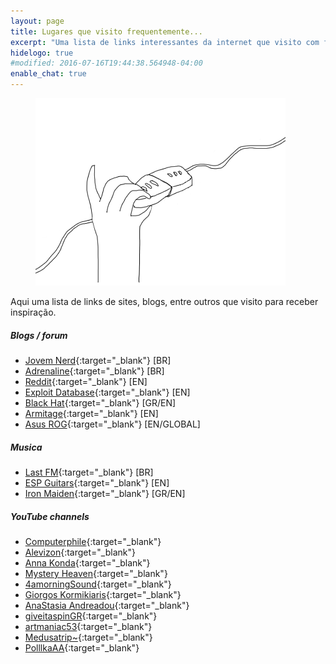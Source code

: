 ```yaml
---
layout: page
title: Lugares que visito frequentemente...
excerpt: "Uma lista de links interessantes da internet que visito com frequência."
hidelogo: true
#modified: 2016-07-16T19:44:38.564948-04:00
enable_chat: true
---
```

<figure>
    <img src="/images/connected.gif" alt="connected-image" class="center non-selectable"/>
</figure>

Aqui uma lista de links de sites, blogs, entre outros que visito para receber inspiração.

##### <i class="fa fa-hand-o-right"></i> Blogs / forum

* [Jovem Nerd](https://jovemnerd.com.br/){:target="_blank"}  [BR]
* [Adrenaline](http://adrenaline.uol.com.br/){:target="_blank"}  [BR]
* [Reddit](https://www.reddit.com/){:target="_blank"}  [EN]
* [Exploit Database](https://www.exploit-db.com/){:target="_blank"}  [EN]
* [Black Hat](https://www.blackhat.com/){:target="_blank"}  [GR/EN]
* [Armitage](http://www.fastandeasyhacking.com/){:target="_blank"} [EN]
* [Asus ROG](http://rog.asus.com/landing.aspx){:target="_blank"} [EN/GLOBAL]


##### <i class="fa fa-hand-o-right"></i> Musica

* [Last FM](http://www.last.fm/pt/){:target="_blank"} [BR]
* [ESP Guitars](http://www.espguitars.com/){:target="_blank"} [EN]
* [Iron Maiden](http://ironmaiden.com/){:target="_blank"} [GR/EN]


##### <i class="fa fa-hand-o-right"></i> YouTube channels

* [Computerphile](https://www.youtube.com/user/Computerphile){:target="_blank"}
* [Alevizon](https://www.youtube.com/channel/UCDUmKobggGUPVz6A8x2qGdg){:target="_blank"}
* [Anna Konda](https://www.youtube.com/channel/UCRwxlqapFLv9EIrzOQ0aN1g){:target="_blank"}
* [Mystery Heaven](https://www.youtube.com/channel/UChzWjhoTgEQ-ZS5XgOPqh_w){:target="_blank"}
* [4amorningSound](https://www.youtube.com/channel/UCFrs8JxdLeShe70zNK1Mh6w){:target="_blank"}
* [Giorgos Kormikiaris](https://www.youtube.com/channel/UCfG0OT2N2yi9bSBBrMAK2QQ){:target="_blank"}
* [AnaStasia Andreadou](https://www.youtube.com/channel/UCGJY9mpHcjJzuysndfP2oyw){:target="_blank"}
* [giveitaspinGR](https://www.youtube.com/channel/UCwbpco8zYrok1i6zxGqkyEg){:target="_blank"}
* [artmaniac53](https://www.youtube.com/channel/UCeI2O8GIPsjdI8pWyic-Xww){:target="_blank"}
* [Medusatrip~](https://www.youtube.com/channel/UCAjayTXVwboR6dAt1Ev2yFA){:target="_blank"}
* [PolllkaAA](https://www.youtube.com/channel/UCExkJGfeeMmJvjmC_Eajt1Q){:target="_blank"}
